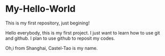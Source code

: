 # My-Hello-World
This is my first repository, just begining!

Hello everybody, this is my first project.
I just want to learn how to use git and github.
I plan to use github to reposit my codes.

Oh,i from Shanghai, Castel-Tao is my name.
